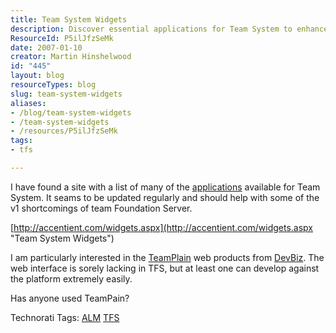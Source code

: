 ```yaml
---
title: Team System Widgets
description: Discover essential applications for Team System to enhance your TFS experience. Explore updates and insights on TeamPlain and more to boost your productivity!
ResourceId: P5ilJfzSeMk
date: 2007-01-10
creator: Martin Hinshelwood
id: "445"
layout: blog
resourceTypes: blog
slug: team-system-widgets
aliases:
- /blog/team-system-widgets
- /team-system-widgets
- /resources/P5ilJfzSeMk
tags:
- tfs

---
```

I have found a site with a list of many of the [applications](http://accentient.com/widgets.aspx "Team System Widgets") available for Team System. It seams to be updated regularly and should help with some of the v1 shortcomings of team Foundation Server.

[http://accentient.com/widgets.aspx](http://accentient.com/widgets.aspx "Team System Widgets")

I am particularly interested in the [TeamPlain](http://www.devbiz.com/teamplain/webaccess/ "TeamPlain") web products from [DevBiz](http://www.devbiz.com "TeamPlain"). The web interface is sorely lacking in TFS, but at least one can develop against the platform extremely easily.

Has anyone used TeamPain?

Technorati Tags: [ALM](http://technorati.com/tags/ALM) [TFS](http://technorati.com/tags/TFS)
